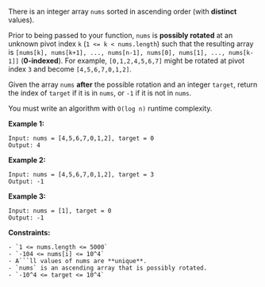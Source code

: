 There is an integer array `nums` sorted in ascending order (with **distinct** values).

Prior to being passed to your function, `nums` is **possibly rotated** at an unknown pivot index `k` (`1 <= k < nums.length`) such that the resulting array is `[nums[k], nums[k+1], ..., nums[n-1], nums[0], nums[1], ..., nums[k-1]]` (**0-indexed**). For example, `[0,1,2,4,5,6,7]` might be rotated at pivot index `3` and become `[4,5,6,7,0,1,2]`.

Given the array `nums` **after** the possible rotation and an integer `target`, return the index of `target` if it is in `nums`, or `-1` if it is not in `nums`.

You must write an algorithm with `O(log n)` runtime complexity.

 

**Example 1:**

```
Input: nums = [4,5,6,7,0,1,2], target = 0
Output: 4
```
**Example 2:**

```
Input: nums = [4,5,6,7,0,1,2], target = 3
Output: -1
```
**Example 3:**

```
Input: nums = [1], target = 0
Output: -1
```
 

**Constraints:**

```
- `1 <= nums.length <= 5000`
- `-104 <= nums[i] <= 10^4`
- A```ll values of nums are **unique**.
- `nums` is an ascending array that is possibly rotated.
- `-10^4 <= target <= 10^4`

